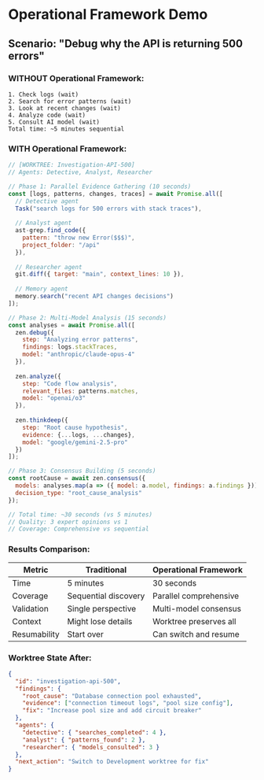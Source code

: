 # Operational Framework Demo

## Scenario: "Debug why the API is returning 500 errors"

### WITHOUT Operational Framework:
```
1. Check logs (wait)
2. Search for error patterns (wait)
3. Look at recent changes (wait)
4. Analyze code (wait)
5. Consult AI model (wait)
Total time: ~5 minutes sequential
```

### WITH Operational Framework:

```javascript
// [WORKTREE: Investigation-API-500]
// Agents: Detective, Analyst, Researcher

// Phase 1: Parallel Evidence Gathering (10 seconds)
const [logs, patterns, changes, traces] = await Promise.all([
  // Detective agent
  Task("search logs for 500 errors with stack traces"),
  
  // Analyst agent  
  ast-grep.find_code({
    pattern: "throw new Error($$$)",
    project_folder: "/api"
  }),
  
  // Researcher agent
  git.diff({ target: "main", context_lines: 10 }),
  
  // Memory agent
  memory.search("recent API changes decisions")
]);

// Phase 2: Multi-Model Analysis (15 seconds)
const analyses = await Promise.all([
  zen.debug({
    step: "Analyzing error patterns",
    findings: logs.stackTraces,
    model: "anthropic/claude-opus-4"
  }),
  
  zen.analyze({
    step: "Code flow analysis", 
    relevant_files: patterns.matches,
    model: "openai/o3"
  }),
  
  zen.thinkdeep({
    step: "Root cause hypothesis",
    evidence: {...logs, ...changes},
    model: "google/gemini-2.5-pro"
  })
]);

// Phase 3: Consensus Building (5 seconds)
const rootCause = await zen.consensus({
  models: analyses.map(a => ({ model: a.model, findings: a.findings })),
  decision_type: "root_cause_analysis"
});

// Total time: ~30 seconds (vs 5 minutes)
// Quality: 3 expert opinions vs 1
// Coverage: Comprehensive vs sequential
```

### Results Comparison:

| Metric | Traditional | Operational Framework |
|--------|-------------|--------------------|
| Time | 5 minutes | 30 seconds |
| Coverage | Sequential discovery | Parallel comprehensive |
| Validation | Single perspective | Multi-model consensus |
| Context | Might lose details | Worktree preserves all |
| Resumability | Start over | Can switch and resume |

### Worktree State After:
```json
{
  "id": "investigation-api-500",
  "findings": {
    "root_cause": "Database connection pool exhausted",
    "evidence": ["connection timeout logs", "pool size config"],
    "fix": "Increase pool size and add circuit breaker"
  },
  "agents": {
    "detective": { "searches_completed": 4 },
    "analyst": { "patterns_found": 2 },
    "researcher": { "models_consulted": 3 }
  },
  "next_action": "Switch to Development worktree for fix"
}
```
